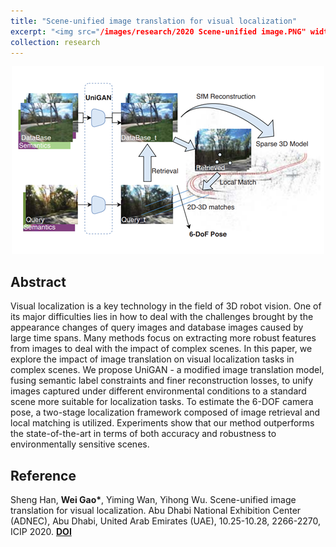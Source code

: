 ```yaml
---
title: "Scene-unified image translation for visual localization"
excerpt: "<img src="/images/research/2020 Scene-unified image.PNG" width="500">"
collection: research
---
```


<div align='center'>
  <img src="/images/research/2020 Scene-unified image.PNG" width="500">  
</div>

## Abstract

Visual localization is a key technology in the field of 3D robot vision. One of its major difficulties lies in how to deal with the challenges brought by the appearance changes of query images and database images caused by large time spans. Many methods focus on extracting more robust features from images to deal with the impact of complex scenes. In this paper, we explore the impact of image translation on visual localization tasks in complex scenes. We propose UniGAN - a modified image translation model, fusing semantic label constraints and finer reconstruction losses, to unify images captured under different environmental conditions to a standard scene more suitable for localization tasks. To estimate the 6-DOF camera pose, a two-stage localization framework composed of image retrieval and local matching is utilized. Experiments show that our method outperforms the state-of-the-art in terms of both accuracy and robustness to environmentally sensitive scenes.
## Reference

Sheng Han, **Wei Gao\***, Yiming Wan, Yihong Wu. Scene-unified image translation for visual localization. Abu Dhabi National Exhibition Center (ADNEC), Abu Dhabi, United Arab Emirates (UAE), 10.25-10.28, 2266-2270, ICIP 2020. [**DOI**](https://doi.org/10.1109/ICIP40778.2020.9190885)